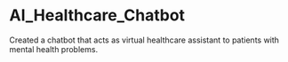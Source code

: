 # AI_Healthcare_Chatbot
Created a chatbot that acts as virtual healthcare assistant to patients with mental health problems. 
